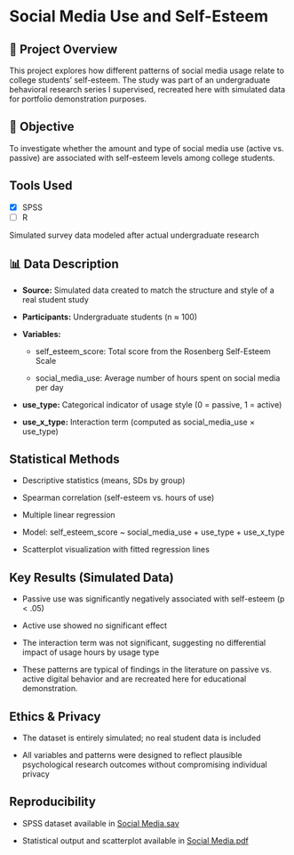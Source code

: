 # Social Media Use and Self-Esteem

## 📌 Project Overview
This project explores how different patterns of social media usage relate to college students’ self-esteem. The study was part of an undergraduate behavioral research series I supervised, recreated here with simulated data for portfolio demonstration purposes.

## 🎯 Objective
To investigate whether the amount and type of social media use (active vs. passive) are associated with self-esteem levels among college students.

##  Tools Used
 - [x] SPSS  
 - [ ] R 

Simulated survey data modeled after actual undergraduate research

## 📊 Data Description
- **Source:** Simulated data created to match the structure and style of a real student study

- **Participants:** Undergraduate students (n ≈ 100)

- **Variables:**

   - self_esteem_score: Total score from the Rosenberg Self-Esteem Scale

   - social_media_use: Average number of hours spent on social media per day

- **use_type:** Categorical indicator of usage style (0 = passive, 1 = active)

- **use_x_type:** Interaction term (computed as social_media_use × use_type)

 ## Statistical Methods
 - Descriptive statistics (means, SDs by group)

 - Spearman correlation (self-esteem vs. hours of use)

 - Multiple linear regression

 - Model: self_esteem_score ~ social_media_use + use_type + use_x_type

 - Scatterplot visualization with fitted regression lines

##  Key Results (Simulated Data)
 - Passive use was significantly negatively associated with self-esteem (p < .05)

 - Active use showed no significant effect

 - The interaction term was not significant, suggesting no differential impact of usage hours by usage type

 - These patterns are typical of findings in the literature on passive vs. active digital behavior and are recreated here for educational demonstration.

 ## Ethics & Privacy
 - The dataset is entirely simulated; no real student data is included

 - All variables and patterns were designed to reflect plausible psychological research outcomes without compromising individual privacy

## Reproducibility
 - SPSS dataset available in [Social Media.sav](https://github.com/RoniF-pixel/Student-Projects-Portfolio/blob/main/Social%20Media%20Use%20and%20Self-Esteem/Social%20Media.sav)

 - Statistical output and scatterplot available in [Social Media.pdf](https://github.com/RoniF-pixel/Student-Projects-Portfolio/blob/main/Social%20Media%20Use%20and%20Self-Esteem/SocialMedia.pdf)


